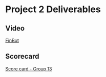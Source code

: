 # Project 2 Deliverables

## Video

[FinBot](https://www.youtube.com/watch?v=LkZGFGU5B6I)

## Scorecard

[Score card - Group 13](https://github.com/vyshnavi-adusumelli/FinBot/blob/main/proj2/FinBot_proj2_scorecard.csv)
